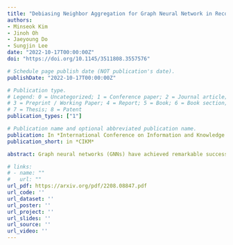 ```yaml
---
title: "Debiasing Neighbor Aggregation for Graph Neural Network in Recommender Systems (CIKM 2022)"
authors:
- Minseok Kim
- Jinoh Oh
- Jaeyoung Do
- Sungjin Lee
date: "2022-10-17T00:00:00Z"
doi: "https://doi.org/10.1145/3511808.3557576"

# Schedule page publish date (NOT publication's date).
publishDate: "2022-10-17T00:00:00Z"

# Publication type.
# Legend: 0 = Uncategorized; 1 = Conference paper; 2 = Journal article;
# 3 = Preprint / Working Paper; 4 = Report; 5 = Book; 6 = Book section;
# 7 = Thesis; 8 = Patent
publication_types: ["1"]

# Publication name and optional abbreviated publication name.
publication: In *International Conference on Information and Knowledge Management*
publication_short: in *CIKM*

abstract: Graph neural networks (GNNs) have achieved remarkable success in recommender systems by representing users and items based on their historical interactions. However, little attention was paid to GNN's vulnerability to exposure bias: users are exposed to a limited number of items so that a system only learns a biased view of user preference to result in suboptimal recommendation quality. Although inverse propensity weighting is known to recognize and alleviate exposure bias, it usually works on the final objective with the model outputs, whereas GNN can also be biased during neighbor aggregation. In this paper, we propose a simple but effective approach, neighbor aggregation via inverse propensity (Navip) for GNNs. Specifically, given a user-item bipartite graph, we first derive propensity score of each user-item interaction in the graph. Then, inverse of the propensity score with Laplacian normalization is applied to debias neighbor aggregation from exposure bias. We validate the effectiveness of our approach through our extensive experiments on two public and Amazon Alexa datasets where the performance enhances up to 14.2%.

# links:
# - name: ""
#   url: ""
url_pdf: https://arxiv.org/pdf/2208.08847.pdf
url_code: ''
url_dataset: ''
url_poster: ''
url_project: ''
url_slides: ''
url_source: ''
url_video: ''
---
```


